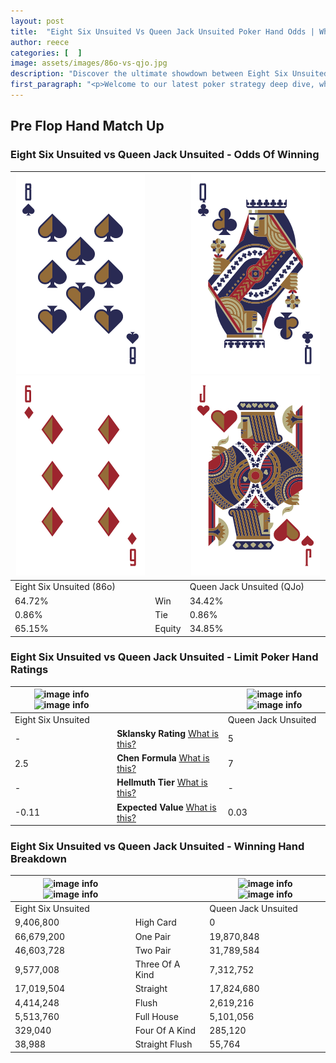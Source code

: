 ```yaml
---
layout: post
title:  "Eight Six Unsuited Vs Queen Jack Unsuited Poker Hand Odds | Which Is The Better Hand In Poker? A Complete Guide"
author: reece
categories: [  ]
image: assets/images/86o-vs-qjo.jpg
description: "Discover the ultimate showdown between Eight Six Unsuited and Queen Jack Unsuited in poker! Uncover the odds, strategies, and scenarios where one hand triumphs over the other. Get ready to up your poker game with this thrilling analysis."
first_paragraph: "<p>Welcome to our latest poker strategy deep dive, where we're pitting two distinct hands against each other in a high-stakes showdown: Eight Six Unsuited vs Queen Jack Unsuited.</p><p>In the dynamic world of poker, every decision counts, and knowing which hand holds the upper hand is key to your success at the table.</p><p>In this article, we'll dissect these two hands, explore the scenarios where one dominates the other, and equip you with the knowledge to make strategic choices that can tip the odds in your favor.</p><p>Get ready to unravel the intriguing dynamics of these poker hands and elevate your game to new heights.</p>"
---
```




[comment]: # (sp0)

## Pre Flop Hand Match Up

<div class="table hand-ratings" markdown="1"> 



### Eight Six Unsuited vs Queen Jack Unsuited - Odds Of Winning


    
| ![image info](assets/images/hand1/8.png) ![image info](assets/images/hand1/6o.png) |  | ![image info](assets/images/hand2/q.png) ![image info](assets/images/hand2/jo.png) |
| -------- | -------- | -------- |
| Eight Six Unsuited (86o) |  | Queen Jack Unsuited (QJo) |
| 64.72% | Win | 34.42% |
| 0.86% | Tie | 0.86% |
| 65.15% | Equity | 34.85% |




[comment]: # (sp1)



### Eight Six Unsuited vs Queen Jack Unsuited - Limit Poker Hand Ratings


    
| ![image info](https://www.riverpairs.com/assets/images/hand1/8.png) ![image info](https://www.riverpairs.com/assets/images/hand1/6o.png) |  | ![image info](https://www.riverpairs.com/assets/images/hand2/q.png) ![image info](https://www.riverpairs.com/assets/images/hand2/jo.png) |
| -------- | -------- | -------- |
| Eight Six Unsuited |  | Queen Jack Unsuited |
| - | **Sklansky Rating** [What is this?](/sklansky-rating-explained) | 5 |
| 2.5 | **Chen Formula** [What is this?](/chen-formula-explained) | 7 |
| - | **Hellmuth Tier** [What is this?](/Hellmuth-tier-explained) | - |
| -0.11 | **Expected Value** [What is this?](/expected-value-explained) | 0.03 |




[comment]: # (sp2)



### Eight Six Unsuited vs Queen Jack Unsuited - Winning Hand Breakdown


    
| ![image info](https://www.riverpairs.com/assets/images/hand1/8.png) ![image info](https://www.riverpairs.com/assets/images/hand1/6o.png) |  | ![image info](https://www.riverpairs.com/assets/images/hand2/q.png) ![image info](https://www.riverpairs.com/assets/images/hand2/jo.png) |
| -------- | -------- | -------- |
| Eight Six Unsuited |  | Queen Jack Unsuited |
| 9,406,800 | High Card | 0 |
| 66,679,200 | One Pair | 19,870,848 |
| 46,603,728 | Two Pair | 31,789,584 |
| 9,577,008 | Three Of A Kind | 7,312,752 |
| 17,019,504 | Straight | 17,824,680 |
| 4,414,248 | Flush | 2,619,216 |
| 5,513,760 | Full House | 5,101,056 |
| 329,040 | Four Of A Kind | 285,120 |
| 38,988 | Straight Flush | 55,764 |




[comment]: # (sp3)



</div>

[comment]: # (sp4)



[comment]: # (sp5)

